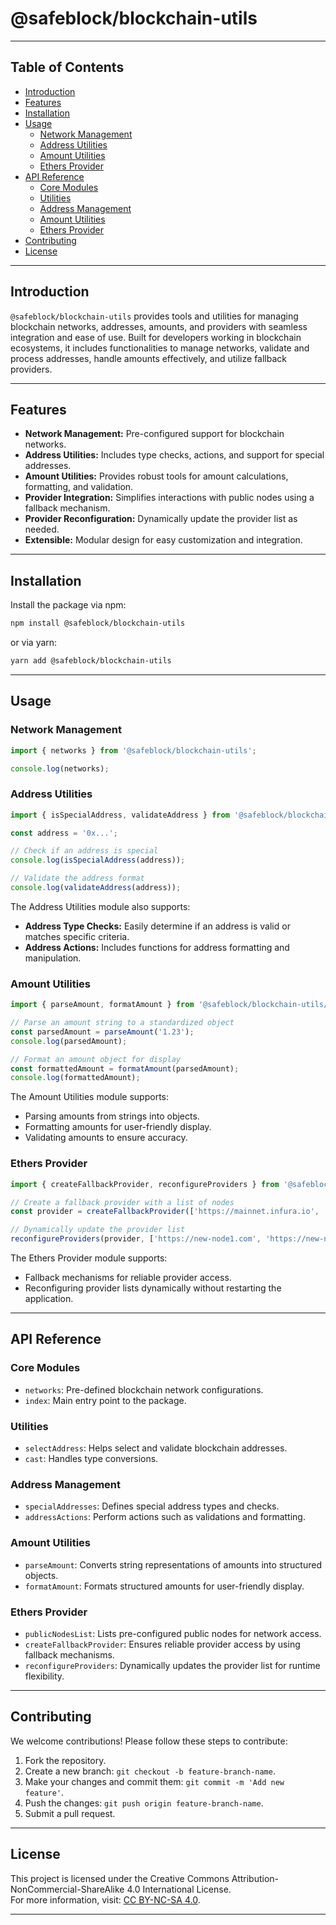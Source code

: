 
# @safeblock/blockchain-utils

---

## Table of Contents

- [Introduction](#introduction)
- [Features](#features)
- [Installation](#installation)
- [Usage](#usage)
  - [Network Management](#network-management)
  - [Address Utilities](#address-utilities)
  - [Amount Utilities](#amount-utilities)
  - [Ethers Provider](#ethers-provider)
- [API Reference](#api-reference)
  - [Core Modules](#core-modules)
  - [Utilities](#utilities)
  - [Address Management](#address-management)
  - [Amount Utilities](#amount-utilities)
  - [Ethers Provider](#ethers-provider)
- [Contributing](#contributing)
- [License](#license)

---

## Introduction

`@safeblock/blockchain-utils` provides tools and utilities for managing blockchain networks, addresses, amounts, and providers with seamless integration and ease of use. Built for developers working in blockchain ecosystems, it includes functionalities to manage networks, validate and process addresses, handle amounts effectively, and utilize fallback providers.

---

## Features

- **Network Management:** Pre-configured support for blockchain networks.
- **Address Utilities:** Includes type checks, actions, and support for special addresses.
- **Amount Utilities:** Provides robust tools for amount calculations, formatting, and validation.
- **Provider Integration:** Simplifies interactions with public nodes using a fallback mechanism.
- **Provider Reconfiguration:** Dynamically update the provider list as needed.
- **Extensible:** Modular design for easy customization and integration.

---

## Installation

Install the package via npm:

```bash
npm install @safeblock/blockchain-utils
```

or via yarn:

```bash
yarn add @safeblock/blockchain-utils
```

---

## Usage

### Network Management

```typescript
import { networks } from '@safeblock/blockchain-utils';

console.log(networks);
```

### Address Utilities

```typescript
import { isSpecialAddress, validateAddress } from '@safeblock/blockchain-utils/address';

const address = '0x...';

// Check if an address is special
console.log(isSpecialAddress(address));

// Validate the address format
console.log(validateAddress(address));
```

The Address Utilities module also supports:
- **Address Type Checks:** Easily determine if an address is valid or matches specific criteria.
- **Address Actions:** Includes functions for address formatting and manipulation.

### Amount Utilities

```typescript
import { parseAmount, formatAmount } from '@safeblock/blockchain-utils/amount';

// Parse an amount string to a standardized object
const parsedAmount = parseAmount('1.23');
console.log(parsedAmount);

// Format an amount object for display
const formattedAmount = formatAmount(parsedAmount);
console.log(formattedAmount);
```

The Amount Utilities module supports:
- Parsing amounts from strings into objects.
- Formatting amounts for user-friendly display.
- Validating amounts to ensure accuracy.

### Ethers Provider

```typescript
import { createFallbackProvider, reconfigureProviders } from '@safeblock/blockchain-utils/ethers-provider';

// Create a fallback provider with a list of nodes
const provider = createFallbackProvider(['https://mainnet.infura.io', 'https://cloudflare-eth.com']);

// Dynamically update the provider list
reconfigureProviders(provider, ['https://new-node1.com', 'https://new-node2.com']);
```

The Ethers Provider module supports:
- Fallback mechanisms for reliable provider access.
- Reconfiguring provider lists dynamically without restarting the application.

---

## API Reference

### Core Modules

- `networks`: Pre-defined blockchain network configurations.
- `index`: Main entry point to the package.

### Utilities

- `selectAddress`: Helps select and validate blockchain addresses.
- `cast`: Handles type conversions.

### Address Management

- `specialAddresses`: Defines special address types and checks.
- `addressActions`: Perform actions such as validations and formatting.

### Amount Utilities

- `parseAmount`: Converts string representations of amounts into structured objects.
- `formatAmount`: Formats structured amounts for user-friendly display.

### Ethers Provider

- `publicNodesList`: Lists pre-configured public nodes for network access.
- `createFallbackProvider`: Ensures reliable provider access by using fallback mechanisms.
- `reconfigureProviders`: Dynamically updates the provider list for runtime flexibility.

---

## Contributing

We welcome contributions! Please follow these steps to contribute:

1. Fork the repository.
2. Create a new branch: `git checkout -b feature-branch-name`.
3. Make your changes and commit them: `git commit -m 'Add new feature'`.
4. Push the changes: `git push origin feature-branch-name`.
5. Submit a pull request.

---

## License

This project is licensed under the Creative Commons Attribution-NonCommercial-ShareAlike 4.0 International License.  
For more information, visit: [CC BY-NC-SA 4.0](https://creativecommons.org/licenses/by-nc-sa/4.0/).

---
